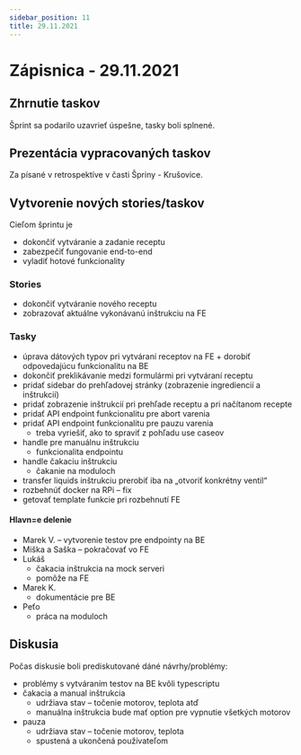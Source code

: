 ```yaml
---
sidebar_position: 11
title: 29.11.2021
---
```


# Zápisnica - 29.11.2021

## Zhrnutie taskov

Šprint sa podarilo uzavrieť úspešne, tasky boli splnené.

## Prezentácia vypracovaných taskov

Za písané v retrospektíve v časti Špriny - Krušovice. 

## Vytvorenie nových stories/taskov

Cieľom šprintu je
 - dokončiť vytváranie a zadanie receptu
 - zabezpečiť fungovanie end-to-end
 - vyladiť hotové funkcionality

### Stories

 - dokončiť vytváranie nového receptu
 - zobrazovať aktuálne vykonávanú inštrukciu na FE


### Tasky

- úprava dátových typov pri vytváraní receptov na FE + dorobiť odpovedajúcu funkcionalitu na BE
- dokončiť preklikávanie medzi formulármi pri vytváraní receptu 
- pridať sidebar do prehľadovej stránky (zobrazenie ingrediencií a inštrukcií)
- pridať zobrazenie inštrukcií pri prehľade receptu a pri načítanom recepte
- pridať API endpoint funkcionalitu pre abort varenia
- pridať API endpoint funkcionalitu pre pauzu varenia
  - treba vyriešiť, ako to spraviť z pohľadu use caseov
- handle pre manuálnu inštrukciu
  - funkcionalita endpointu 
- handle čakaciu inštrukciu
  - čakanie na moduloch 
- transfer liquids inštrukciu prerobiť iba na „otvoriť konkrétny ventil“
- rozbehnúť docker na RPi – fix
- getovať template funkcie pri rozbehnutí FE

#### Hlavn=e delenie
- Marek V. – vytvorenie testov pre endpointy na BE
- Miška a Saška – pokračovať vo FE
- Lukáš
  - čakacia inštrukcia na mock serveri
  - pomôže na FE
- Marek K. 
  - dokumentácie pre BE
- Peťo
  - práca na moduloch


## Diskusia
Počas diskusie boli prediskutované dáné návrhy/problémy:
- problémy s vytváraním testov na BE kvôli typescriptu
- čakacia a manual inštrukcia
  - udržiava stav – točenie motorov, teplota atď
  - manuálna inštrukcia bude mať option pre vypnutie všetkých motorov
- pauza
  - udržiava stav – točenie motorov, teplota
  - spustená a ukončená používateľom



